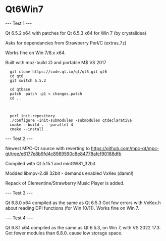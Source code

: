 # Qt6Win7

--- Test 1 ---
  
Qt 6.5.2 x64 with patches for Qt 6.5.3 x64 for Win 7 (by crystalidea)

Asks for dependancies from Strawberry Perl/C (extras.7z)

Works fine on Win 7/8.x x64.


Built with moz-build :D and portable M$ VS 2017

      git clone https://code.qt.io/qt/qt5.git qt6
      cd qt6
      git switch 6.5.2

      cd qtbase
      patch  patch -p1 < changes.patch
      cd ..


  
      perl init-repository
      ./configure -init-submodules -submodules qtdeclarative
      cmake --build . --parallel 4
      cmake --install .
      
      
--- Test 2 ---

Newest MPC-Qt source with reverting to https://github.com/mpc-qt/mpc-qt/tree/e6177e8b9fd4c8989590c8e84778afcf90188dfb

Compiled with Qt 5.15.1 and minGW81_32bit.

Modded libmpv-2.dll 32bit - demands enabled VxKex (damn!)

Repack of Clementine/Strawberry Music Player is added.


--- Test 3 ---

Qt 6.8.0 x64 compiled as the same as Qt 6.5.3
Got few errors with VxKex.h about reading DPI functions (for Win 10/11). Works fine on Win 7.

--- Test 4 ---

Qt 6.8.1 x64 compiled as the same as Qt 6.5.3, on Win 7, with VS 2022 17.3.
Got fewer modules than 6.8.0. cause low storage space.
